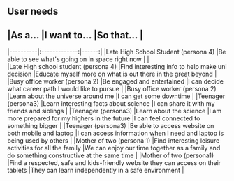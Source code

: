 ## User needs

## |As a...  |I want to...   |So that...   |
|----------|:-------------:|------:|
|Late High School Student  (persona 4)   |Be able to see what's going on in space right now   |   |  
|Late High school student  (persona 4)   |Find interesting info to help make uni decision   |Educate myself more on what is out there in the great beyond   |
|Busy office worker (persona 2)   |Be engaged and entertained   |I can decide what career path I would like to pursue   |
|Busy office worker (persona 2)   |Learn about the universe around me   |I can get some downtime   |
|Teenager (persona3)   |Learn interesting facts about science   |I can share it with my friends and siblings   |
|Teenager (persona3)   |Learn about the science   |I am more prepared for my highers in the future   |I can feel connected to something bigger   |
|Teenager (persona3)   |Be able to access website on both mobile and laptop   |I can access information when I need and laptop is being used by others   |
|Mother of two (persona 1)   |Find interesting leisure activities for all the family   |We can enjoy our time together as a family and do something constructive at the same time   |
|Mother of two (persona1)   |Find a respected, safe and kids-friendly website they can access on their tablets   |They can learn independently in a safe environment   |































